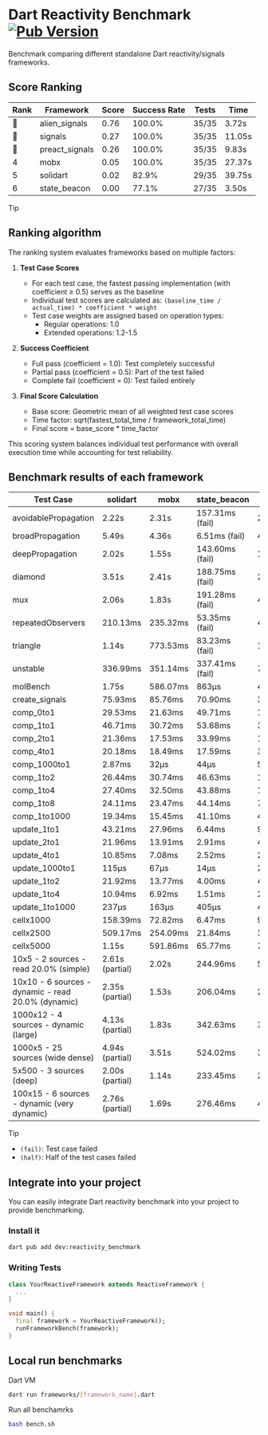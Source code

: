 # Dart Reactivity Benchmark [![Pub Version](https://img.shields.io/pub/v/reactivity_benchmark)](https://pub.dev/packages/reactivity_benchmark)

Benchmark comparing different standalone Dart reactivity/signals frameworks.

## Score Ranking

<!-- ranking start -->
| Rank | Framework | Score | Success Rate | Tests | Time |
|------|-----------|-------|--------------|-------|------|
| 🥇 | alien_signals | 0.76 | 100.0% | 35/35 | 3.72s |
| 🥈 | signals | 0.27 | 100.0% | 35/35 | 11.05s |
| 🥉 | preact_signals | 0.26 | 100.0% | 35/35 | 9.83s |
| 4 | mobx | 0.05 | 100.0% | 35/35 | 27.37s |
| 5 | solidart | 0.02 | 82.9% | 29/35 | 39.75s |
| 6 | state_beacon | 0.00 | 77.1% | 27/35 | 3.50s |

<!-- ranking end -->

> [!TIP]
> ## Ranking algorithm
>
> The ranking system evaluates frameworks based on multiple factors:
>
> 1. **Test Case Scores**
>    - For each test case, the fastest passing implementation (with coefficient ≥ 0.5) serves as the baseline
>    - Individual test scores are calculated as: `(baseline_time / actual_time) * coefficient * weight`
>    - Test case weights are assigned based on operation types:
>      - Regular operations: 1.0
>      - Extended operations: 1.2-1.5
>
> 2. **Success Coefficient**
>    - Full pass (coefficient = 1.0): Test completely successful
>    - Partial pass (coefficient = 0.5): Part of the test failed
>    - Complete fail (coefficient = 0): Test failed entirely
>
> 3. **Final Score Calculation**
>    - Base score: Geometric mean of all weighted test case scores
>    - Time factor: sqrt(fastest_total_time / framework_total_time)
>    - Final score = base_score * time_factor
>
> This scoring system balances individual test performance with overall execution time while accounting for test reliability.

## Benchmark results of each framework

<!-- test-case start -->
| Test Case | solidart | mobx | state_beacon | signals | alien_signals | preact_signals |
|---|---|---|---|---|---|---|
| avoidablePropagation | 2.22s | 2.31s | 157.31ms (fail) | 210.96ms | 187.97ms | 218.76ms |
| broadPropagation | 5.49s | 4.36s | 6.51ms (fail) | 457.05ms | 346.76ms | 454.89ms |
| deepPropagation | 2.02s | 1.55s | 143.60ms (fail) | 175.80ms | 125.66ms | 178.10ms |
| diamond | 3.51s | 2.41s | 188.75ms (fail) | 291.84ms | 235.15ms | 276.10ms |
| mux | 2.06s | 1.83s | 191.28ms (fail) | 411.17ms | 382.17ms | 387.52ms |
| repeatedObservers | 210.13ms | 235.32ms | 53.35ms (fail) | 45.12ms | 43.78ms | 41.16ms |
| triangle | 1.14s | 773.53ms | 83.23ms (fail) | 102.01ms | 89.35ms | 99.27ms |
| unstable | 336.99ms | 351.14ms | 337.41ms (fail) | 77.80ms | 61.09ms | 70.63ms |
| molBench | 1.75s | 586.07ms | 863μs | 487.85ms | 484.09ms | 485.60ms |
| create_signals | 75.93ms | 85.76ms | 70.90ms | 33.13ms | 20.35ms | 5.02ms |
| comp_0to1 | 29.53ms | 21.63ms | 49.71ms | 16.23ms | 5.06ms | 18.65ms |
| comp_1to1 | 46.71ms | 30.72ms | 53.68ms | 32.55ms | 11.12ms | 15.83ms |
| comp_2to1 | 21.36ms | 17.53ms | 33.99ms | 12.74ms | 15.04ms | 21.86ms |
| comp_4to1 | 20.18ms | 18.49ms | 17.59ms | 3.07ms | 2.50ms | 11.17ms |
| comp_1000to1 | 2.87ms | 32μs | 44μs | 5μs | 3μs | 8μs |
| comp_1to2 | 26.44ms | 30.74ms | 46.63ms | 19.18ms | 17.58ms | 29.32ms |
| comp_1to4 | 27.40ms | 32.50ms | 43.88ms | 15.81ms | 9.68ms | 30.45ms |
| comp_1to8 | 24.11ms | 23.47ms | 44.14ms | 7.52ms | 4.05ms | 6.51ms |
| comp_1to1000 | 19.34ms | 15.45ms | 41.10ms | 4.79ms | 3.52ms | 6.10ms |
| update_1to1 | 43.21ms | 27.96ms | 6.44ms | 9.41ms | 4.36ms | 8.79ms |
| update_2to1 | 21.96ms | 13.91ms | 2.91ms | 4.70ms | 2.22ms | 4.37ms |
| update_4to1 | 10.85ms | 7.08ms | 2.52ms | 2.36ms | 1.13ms | 2.22ms |
| update_1000to1 | 115μs | 67μs | 14μs | 23μs | 18μs | 21μs |
| update_1to2 | 21.92ms | 13.77ms | 4.00ms | 4.72ms | 2.25ms | 4.36ms |
| update_1to4 | 10.94ms | 6.92ms | 1.51ms | 2.33ms | 1.17ms | 2.20ms |
| update_1to1000 | 237μs | 163μs | 405μs | 44μs | 50μs | 853μs |
| cellx1000 | 158.39ms | 72.82ms | 6.47ms | 9.61ms | 7.57ms | 9.75ms |
| cellx2500 | 509.17ms | 254.09ms | 21.84ms | 33.88ms | 20.83ms | 28.39ms |
| cellx5000 | 1.15s | 591.86ms | 65.77ms | 77.69ms | 51.75ms | 81.46ms |
| 10x5 - 2 sources - read 20.0% (simple) | 2.61s (partial) | 2.02s | 244.96ms | 508.93ms | 237.55ms | 430.02ms |
| 10x10 - 6 sources - dynamic - read 20.0% (dynamic) | 2.35s (partial) | 1.53s | 206.04ms | 277.05ms | 182.70ms | 278.67ms |
| 1000x12 - 4 sources - dynamic (large) | 4.13s (partial) | 1.83s | 342.63ms | 3.66s | 289.41ms | 3.42s |
| 1000x5 - 25 sources (wide dense) | 4.94s (partial) | 3.51s | 524.02ms | 3.35s | 410.79ms | 2.52s |
| 5x500 - 3 sources (deep) | 2.00s (partial) | 1.14s | 233.45ms | 231.04ms | 197.00ms | 228.60ms |
| 100x15 - 6 sources - dynamic (very dynamic) | 2.76s (partial) | 1.69s | 276.46ms | 472.24ms | 267.73ms | 452.09ms |

<!-- test-case end -->

> [!TIP]
> - `(fail)`: Test case failed
> - `(half)`: Half of the test cases failed

## Integrate into your project

You can easily integrate Dart reactivity benchmark into your project to provide benchmarking.

### Install it

```bash
dart pub add dev:reactivity_benchmark
```

### Writing Tests

```dart
class YourReactiveFramework extends ReactiveFramework {
  ...
}

void main() {
  final framework = YourReactiveFramework();
  runFrameworkBench(framework);
}
```

## Local run benchmarks

Dart VM
```bash
dart run frameworks/[framework_name].dart
```

Run all benchamrks
```bash
bash bench.sh
```
